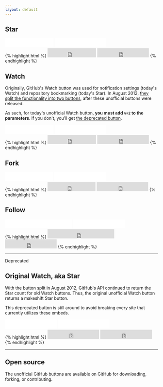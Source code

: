 ```yaml
---
layout: default
---
```


## Star

<div class="example">
  <iframe src="github-btn.html?user=twbs&repo=bootstrap&type=star&count=true&size=large" frameborder="0" scrolling="0" width="160px" height="30px"></iframe>
  <iframe src="github-btn.html?user=twbs&repo=bootstrap&type=star&count=true" frameborder="0" scrolling="0" width="170px" height="30px"></iframe>
</div>
{% highlight html %}
<iframe src="https://ghbtns.com/github-btn.html?user=twbs&repo=bootstrap&type=star&count=true&size=large" frameborder="0" scrolling="0" width="160px" height="30px"></iframe>

<iframe src="https://ghbtns.com/github-btn.html?user=twbs&repo=bootstrap&type=star&count=true" frameborder="0" scrolling="0" width="170px" height="30px"></iframe>
{% endhighlight %}

## Watch

Originally, GitHub's Watch button was used for notification settings (today's Watch) and repository bookmarking (today's Star). In August 2012, [they split the functionality into two buttons](https://github.com/blog/1204-notifications-stars), after these unofficial buttons were released.

As such, for today's unofficial Watch button, **you must add `v=2` to the parameters**. If you don't, you'll get [the deprecated button](#deprecated).

<div class="example">
  <iframe src="github-btn.html?user=twbs&repo=bootstrap&type=watch&count=true&size=large&v=2" frameborder="0" scrolling="0" width="160px" height="30px"></iframe>
  <iframe src="github-btn.html?user=twbs&repo=bootstrap&type=watch&count=true&v=2" frameborder="0" scrolling="0" width="170px" height="30px"></iframe>
</div>
{% highlight html %}
<iframe src="https://ghbtns.com/github-btn.html?user=twbs&repo=bootstrap&type=watch&count=true&size=large&v=2" frameborder="0" scrolling="0" width="160px" height="30px"></iframe>

<iframe src="https://ghbtns.com/github-btn.html?user=twbs&repo=bootstrap&type=watch&count=true&v=2" frameborder="0" scrolling="0" width="170px" height="30px"></iframe>
{% endhighlight %}

## Fork

<div class="example">
  <iframe src="github-btn.html?user=twbs&repo=bootstrap&type=fork&count=true&size=large" frameborder="0" scrolling="0" width="158px" height="30px"></iframe>
  <iframe src="github-btn.html?user=twbs&repo=bootstrap&type=fork&count=true" frameborder="0" scrolling="0" width="170px" height="30px"></iframe>
</div>
{% highlight html %}
<iframe src="https://ghbtns.com/github-btn.html?user=twbs&repo=bootstrap&type=fork&count=true&size=large" frameborder="0" scrolling="0" width="158px" height="30px"></iframe>

<iframe src="https://ghbtns.com/github-btn.html?user=twbs&repo=bootstrap&type=fork&count=true" frameborder="0" scrolling="0" width="170px" height="30px"></iframe>
{% endhighlight %}

## Follow

<div class="example">
  <iframe src="github-btn.html?user=mdo&type=follow&count=true&size=large" frameborder="0" scrolling="0" width="220px" height="30px"></iframe>
  <iframe src="github-btn.html?user=mdo&type=follow&count=true" frameborder="0" scrolling="0" width="170px" height="30px"></iframe>
</div>
{% highlight html %}
<iframe src="https://ghbtns.com/github-btn.html?user=mdo&type=follow&count=true&size=large" frameborder="0" scrolling="0" width="220px" height="30px"></iframe>

<iframe src="https://ghbtns.com/github-btn.html?user=mdo&type=follow&count=true" frameborder="0" scrolling="0" width="170px" height="30px"></iframe>
{% endhighlight %}

---

<span class="deprecated" id="deprecated">Deprecated</span>

## Original Watch, aka Star

With the button split in August 2012, GitHub's API continued to return the Star count for old Watch buttons. Thus, the original unofficial Watch button returns a makeshift Star button.

This deprecated button is still around to avoid breaking every site that currently utilizes these embeds.

<div class="example">
  <iframe src="github-btn.html?user=twbs&repo=bootstrap&type=watch&count=true&size=large" frameborder="0" scrolling="0" width="170px" height="30px"></iframe>
  <iframe src="github-btn.html?user=twbs&repo=bootstrap&type=watch&count=true" frameborder="0" scrolling="0" width="170px" height="30px"></iframe>
</div>
{% highlight html %}
<iframe src="https://ghbtns.com/github-btn.html?user=twbs&repo=bootstrap&type=watch&count=true&size=large" frameborder="0" scrolling="0" width="170px" height="30px"></iframe>

<iframe src="https://ghbtns.com/github-btn.html?user=twbs&repo=bootstrap&type=watch&count=true" frameborder="0" scrolling="0" width="170px" height="30px"></iframe>
{% endhighlight %}

---

## Open source

The unofficial GitHub buttons are available on GitHub for downloading, forking, or contributing.
